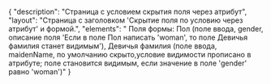 {
"description": "Страница с условием скрытия поля через атрибут",
"layout": "Страница с заголовком 'Скрытие поля по условию через атрибут' и формой.",
"elements": " Поля формы: Пол (поле ввода, gender, описание поля 'Если в поле Пол написать 'woman', то поле Девичья фамилия станет видимым'), Девичья фамилия (поле ввода, maidenName, по умолчанию скрыто,условие видимости прописано в атрибуте; поле становится видимым, если значение в поле 'gender' равно 'woman')"
}